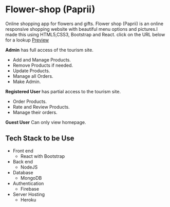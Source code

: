 # Flower-shop (Paprii)
Online shopping app for flowers and gifts.
Flower shop (Paprii) is an online responsive shopping website with beautiful menu options and pictures.I made this using HTML5,CSS3, Bootstrap and React.
click on the URL below for a lookup
[Preview](https://paprii-1fe7f.web.app/)

**Admin**
has full access of the tourism site.

- Add and Manage Products.
- Remove Products if needed.
- Update Products.
- Manage all Orders.
- Make Admin.

**Registered User**
has partial access to the tourism site.

- Order Products.
- Rate and Review Products.
- Manage their orders.

**Guest User**
Can only view homepage.

## Tech Stack to be Use

- Front end
  - React with Bootstrap
- Back end
  - NodeJS
- Database
  - MongoDB
- Authentication
  - Firebase
- Server Hosting
  - Heroku

